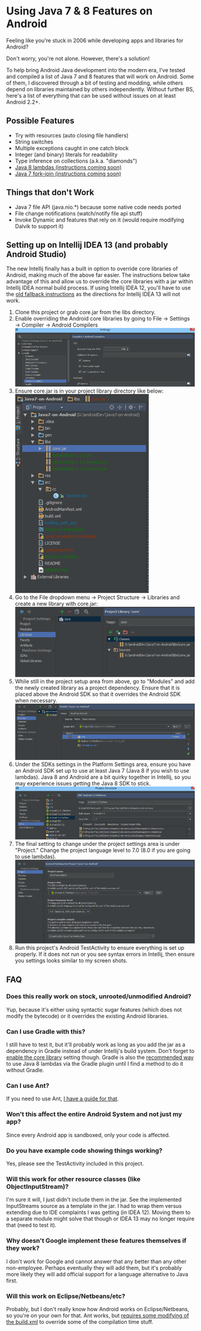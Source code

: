 # Using Java 7 & 8 Features on Android

Feeling like you're stuck in 2006 while developing apps and libraries for Android?

Don't worry, you're not alone. However, there's a solution!

To help bring Android Java development into the modern era, I've tested and compiled a list of Java 7 and 8 features that will work on Android. Some of them, I discovered through a bit of testing and modding, while others depend on libraries maintained by others independently. Without further BS, here's a list of everything that can be used without issues on at least Android 2.2+.


## Possible Features

* Try with resources (auto closing file handlers)
* String switches
* Multiple exceptions caught in one catch block
* Integer (and binary) literals for readability
* Type inference on collections (a.k.a. "diamonds")
* [Java 8 lambdas (instructions coming soon)](https://github.com/orfjackal/retrolambda)
* [Java 7 fork-join (instructions coming soon)](http://gee.cs.oswego.edu/dl/concurrency-interest/index.html)


## Things that don't Work

* Java 7 file API (java.nio.*) because some native code needs ported
* File change notifications (watch/notify file api stuff)
* Invoke Dynamic and features that rely on it (would require modifying Dalvik to support it)


## Setting up on Intellij IDEA 13 (and probably Android Studio)

The new Intellij finally has a built in option to override core libraries of Android, making much of the above far easier. The instructions below take advantage of this and allow us to override the core libraries with a jar within Intellij IDEA normal build process. If using Intellij IDEA 12, you'll have to use the [old fallback instructions](https://github.com/yareally/Java7-on-Android/tree/master) as the directions for Intellij IDEA 13 will not work.


1. Clone this project or grab core.jar from the libs directory.
2. Enable overriding the Android core libraries by going to File → Settings → Compiler → Android Compilers
![alt text](imgs/core-libs.png "Enable overriding Android core libraries")
3. Ensure core.jar is in your project library directory like below:
![alt text](imgs/corejar.png "Put core.jar in the libs directory")
4. Go to the File dropdown menu → Project Structure → Libraries and create a new library with core.jar:
![alt text](imgs/addaslib.png "Add core.jar as a library")
5. While still in the project setup area from above, go to "Modules" and add the newly created library as a project dependency. Ensure that it is placed above the Android SDK so that it overrides the Android SDK when necessary.
![alt text](imgs/add-depend.png "Add core.jar as a project dependency.")
6. Under the SDKs settings in the Platform Settings area, ensure you have an Android SDK set up to use at least Java 7 (Java 8 if you wish to use lambdas). Java 8 and Android are a bit quirky together in Intellij, so you may experience issues getting the Java 8 SDK to stick.
![alt text](imgs/sdk-settings.png "Ensure an Android SDK is using Java 7 or Java 8")
7. The final setting to change under the project settings area is under "Project." Change the project language level to 7.0 (8.0 if you are going to use lambdas).
![alt text](imgs/lang-level.png "Add core.jar as a library")
8. Run this project's Android TestActivity to ensure everything is set up properly. If it does not run or you see syntax errors in Intellij, then ensure you settings looks similar to my screen shots.


## FAQ

### Does this really work on stock, unrooted/unmodified Android?

Yup, because it's either using syntactic sugar features (which does not modify the bytecode) or it overrides the existing Android libraries.


### Can I use Gradle with this?

I still have to test it, but it'll probably work as long as you add the jar as a dependency in Gradle instead of under Intellij's build system. Don't forget to [enable the core library](imgs/core-libs.png) setting though. Gradle is also the [recommended way](https://github.com/evant/gradle-retrolambda) to use Java 8 lambdas via the Gradle plugin until I  find a method to do it without Gradle.


### Can I use Ant?

If you need to use Ant, [I have a guide for that](https://github.com/yareally/Java7-on-Android/blob/master/building_with_ant).


### Won't this affect the entire Android System and not just my app?

Since every Android app is sandboxed, only your code is affected.


### Do you have example code showing things working?

Yes, please see the TestActivity included in this project.


### Will this work for other resource classes (like ObjectInputStream)?

I'm sure it will, I just didn't include them in the jar. See the implemented InputStreams source as a template in the jar. I had to wrap them versus extending due to IDE complaints I was getting (in IDEA 12). Moving them to a separate module might solve that though or IDEA 13 may no longer require that (need to test it).


### Why doesn't Google implement these features themselves if they work?

I don't work for Google and cannot answer that any better than any other non-employee. Perhaps eventually they will add them, but it's probably more likely they will add official support for a language alternative to Java first.


### Will this work on Eclipse/Netbeans/etc?

Probably, but I don't really know how Android works on Eclipse/Netbeans, so you're on your own for that. Ant works, but [requires some modifying of the build.xml](https://github.com/yareally/Java7-on-Android/blob/master/building_with_ant) to override some of the compilation time stuff.